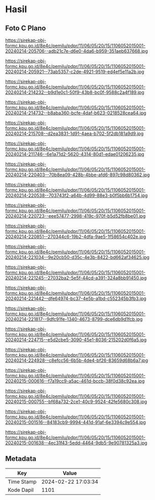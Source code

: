 # Hasil

## Foto C Plano

https://sirekap-obj-formc.kpu.go.id/8e4c/pemilu/pdpr/11/06/05/20/15/1106052015001-20240214-205706--adb21c7e-d6e0-4da6-b959-351aeb637668.jpg

https://sirekap-obj-formc.kpu.go.id/8e4c/pemilu/pdpr/11/06/05/20/15/1106052015001-20240214-205921--73ab5357-c2de-4921-9519-ed4ef5e11a2b.jpg

https://sirekap-obj-formc.kpu.go.id/8e4c/pemilu/pdpr/11/06/05/20/15/1106052015001-20240214-214232--b9d1e0c1-50f9-43b8-bc0f-9588c2a4f189.jpg

https://sirekap-obj-formc.kpu.go.id/8e4c/pemilu/pdpr/11/06/05/20/15/1106052015001-20240214-214732--b8aba360-bcfe-4daf-b623-0218528cea64.jpg

https://sirekap-obj-formc.kpu.go.id/8e4c/pemilu/pdpr/11/06/05/20/15/1106052015001-20240214-215708--d2ea3831-1d91-4aea-b702-5f2db181a9d9.jpg

https://sirekap-obj-formc.kpu.go.id/8e4c/pemilu/pdpr/11/06/05/20/15/1106052015001-20240214-211746--6e1a71d2-5620-4314-80d1-edae01206235.jpg

https://sirekap-obj-formc.kpu.go.id/8e4c/pemilu/pdpr/11/06/05/20/15/1106052015001-20240214-220403--70b8ea09-428b-4bbe-afd6-897c98d80362.jpg

https://sirekap-obj-formc.kpu.go.id/8e4c/pemilu/pdpr/11/06/05/20/15/1106052015001-20240214-220538--703743f2-a64b-4d99-88e3-b0f5bb6b1754.jpg

https://sirekap-obj-formc.kpu.go.id/8e4c/pemilu/pdpr/11/06/05/20/15/1106052015001-20240214-220723--eee57477-2998-419c-970f-b5d52fb8be01.jpg

https://sirekap-obj-formc.kpu.go.id/8e4c/pemilu/pdpr/11/06/05/20/15/1106052015001-20240214-220851--270344c6-19b2-4dfa-9ae5-1f58654c402e.jpg

https://sirekap-obj-formc.kpu.go.id/8e4c/pemilu/pdpr/11/06/05/20/15/1106052015001-20240214-221034--9e20cb50-d35c-4e3b-8422-bd662af34625.jpg

https://sirekap-obj-formc.kpu.go.id/8e4c/pemilu/pdpr/11/06/05/20/15/1106052015001-20240214-221245--27032ba2-5e5f-44cd-a391-324a8bb91450.jpg

https://sirekap-obj-formc.kpu.go.id/8e4c/pemilu/pdpr/11/06/05/20/15/1106052015001-20240214-221442--dfe64974-bc37-4e5b-a1bd-c552345b3fb3.jpg

https://sirekap-obj-formc.kpu.go.id/8e4c/pemilu/pdpr/11/06/05/20/15/1106052015001-20240214-221817--9dfc91fe-1340-4673-8799-dce6db9d1fcb.jpg

https://sirekap-obj-formc.kpu.go.id/8e4c/pemilu/pdpr/11/06/05/20/15/1106052015001-20240214-224715--e5d2cbe5-3090-45e1-8036-215202d0f6a5.jpg

https://sirekap-obj-formc.kpu.go.id/8e4c/pemilu/pdpr/11/06/05/20/15/1106052015001-20240214-224928--c8efcc56-6b5b-4de4-bf26-83659d68b6a7.jpg

https://sirekap-obj-formc.kpu.go.id/8e4c/pemilu/pdpr/11/06/05/20/15/1106052015001-20240215-000616--f7a19cc9-a5ac-461d-bccb-38f0d38c92ea.jpg

https://sirekap-obj-formc.kpu.go.id/8e4c/pemilu/pdpr/11/06/05/20/15/1106052015001-20240215-000755--bf68a732-2ce1-40c9-9524-42fe5680c308.jpg

https://sirekap-obj-formc.kpu.go.id/8e4c/pemilu/pdpr/11/06/05/20/15/1106052015001-20240215-001516--84183cb9-9994-441d-91af-6e3394c9e554.jpg

https://sirekap-obj-formc.kpu.go.id/8e4c/pemilu/pdpr/11/06/05/20/15/1106052015001-20240215-001638--4ec31f43-5edd-4464-9db5-9e90781325a3.jpg


## Metadata

| Key        | Value               |
| ---------- | ------------------- |
| Time Stamp | 2024-02-22 17:03:34 |
| Kode Dapil | 1101                |



